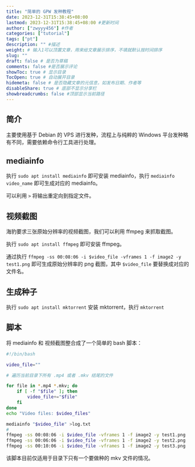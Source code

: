 ```yaml
---
title: "简单的 GPW 发种教程"
date: 2023-12-31T15:38:45+08:00
lastmod: 2023-12-31T15:38:45+08:00 #更新时间
author: ["zwyyy456"] #作者
categories: ["tutorial"]
tags: ["pt"]
description: "" #描述
weight: # 输入1可以顶置文章，用来给文章展示排序，不填就默认按时间排序
slug: ""
draft: false # 是否为草稿
comments: false #是否展示评论
showToc: true # 显示目录
TocOpen: true # 自动展开目录
hidemeta: false # 是否隐藏文章的元信息，如发布日期、作者等
disableShare: true # 底部不显示分享栏
showbreadcrumbs: false #顶部显示当前路径
---
```

## 简介
主要使用基于 Debian 的 VPS 进行发种，流程上与纯粹的 Windows 平台发种略有不同，需要依赖命令行工具进行处理。

## mediainfo

执行 `sudo apt install mediainfo` 即可安装 mediainfo，执行 `mediainfo video_name` 即可生成对应的 mediainfo。

可以利用 `>` 将输出重定向到指定文件。

## 视频截图

海豹要求三张原始分辨率的视频截图，我们可以利用 ffmpeg 来抓取截图。

执行 `sudo apt install ffmpeg` 即可安装 ffmpeg。

通过执行 `ffmpeg -ss 00:08:06 -i $video_file -vframes 1 -f image2 -y test1.png` 即可生成原始分辨率的 png 截图，其中 `$video_file` 要替换成对应的文件名。

## 生成种子

执行 `sudo apt install mktorrent` 安装 mktorrent，执行 `mktorrent`

## 脚本

将 mediainfo 和 视频截图整合成了一个简单的 bash 脚本：

```sh
#!/bin/bash

video_file=""

# 遍历当前目录下所有 .mp4 或者 .mkv 结尾的文件

for file in *.mp4 *.mkv; do
	if [ -f "$file" ]; then
		video_file+="$file"
	fi
done
echo "Video files: $video_files"

mediainfo "$video_file" >log.txt
#
ffmpeg -ss 00:08:06 -i $video_file -vframes 1 -f image2 -y test1.png
ffmpeg -ss 00:06:06 -i $video_file -vframes 1 -f image2 -y test2.png
ffmpeg -ss 00:10:06 -i $video_file -vframes 1 -f image2 -y test3.png
```

该脚本目前仅适用于目录下只有一个要做种的 mkv 文件的情况。
